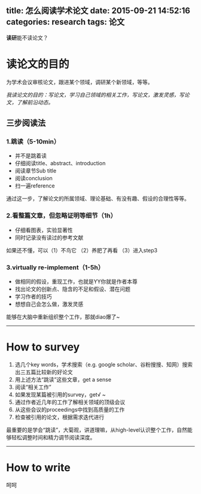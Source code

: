 title: 怎么阅读学术论文
date: 2015-09-21 14:52:16
categories: research
tags: 论文
---
**读研**能不读论文？ 

# 读论文的目的 #

为学术会议审核论文，跟进某个领域，调研某个新领域，等等。

*我读论文的目的：写论文，学习自己领域的相关工作，写论文，激发灵感，写论文，了解前沿动态。*


## 三步阅读法 ##

### 1.跳读（5-10min） ###


- 并不是跳着读
- 仔细阅读title、abstract、introduction
- 阅读章节Sub title
- 阅读conclusion
- 扫一遍reference

通过这一步，了解论文的所属领域、理论基础、有没有趣、假设的合理性等等。

### 2.看整篇文章，但忽略证明等细节（1h） ###

- 仔细看图表，实验显著性
- 同时记录没有读过的参考文献

如果还不懂，可以（1）不鸟它 （2）养肥了再看 （3）进入step3
### 3.virtually re-implement（1-5h） ###

- 做相同的假设，重现工作，也就是YY你就是作者本尊
- 找出论文的创新点、隐含的不足和假设、潜在问题
- 学习作者的技巧
- 想想自己会怎么做，激发灵感

能够在大脑中重新组织整个工作，那就diao爆了~


----------

# How to survey #

1. 选几个key words，学术搜索（e.g. google scholar、谷粉搜搜、知网）搜索出三五篇比较新的好论文
2. 用上述方法“跳读”这些文章，get a sense
3. 阅读“相关工作”
4. 如果发现某篇被引用的survey，get√ ~
5. 通过作者近几年的工作了解相关领域的顶级会议
6. 从这些会议的proceedings中找到高质量的工作
7. 检查被引用的论文，根据需求迭代进行

最重要的是学会“跳读”，大菊观，讲道理嘛，从high-level认识整个工作，自然能够轻松调整时间和精力调节阅读深度。


----------
# How to write #

呵呵